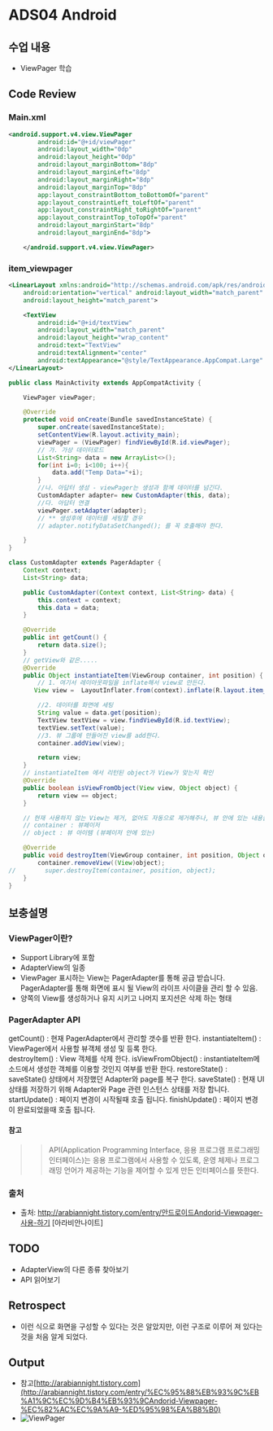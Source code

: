 # ADS04 Android

## 수업 내용

- ViewPager 학습

## Code Review

### Main.xml
``` XML
<android.support.v4.view.ViewPager
        android:id="@+id/viewPager"
        android:layout_width="0dp"
        android:layout_height="0dp"
        android:layout_marginBottom="8dp"
        android:layout_marginLeft="8dp"
        android:layout_marginRight="8dp"
        android:layout_marginTop="8dp"
        app:layout_constraintBottom_toBottomOf="parent"
        app:layout_constraintLeft_toLeftOf="parent"
        app:layout_constraintRight_toRightOf="parent"
        app:layout_constraintTop_toTopOf="parent"
        android:layout_marginStart="8dp"
        android:layout_marginEnd="8dp">

    </android.support.v4.view.ViewPager>
```

### item_viewpager
```XML
<LinearLayout xmlns:android="http://schemas.android.com/apk/res/android"
    android:orientation="vertical" android:layout_width="match_parent"
    android:layout_height="match_parent">

    <TextView
        android:id="@+id/textView"
        android:layout_width="match_parent"
        android:layout_height="wrap_content"
        android:text="TextView"
        android:textAlignment="center"
        android:textAppearance="@style/TextAppearance.AppCompat.Large" />
</LinearLayout>
```

```Java
public class MainActivity extends AppCompatActivity {

    ViewPager viewPager;

    @Override
    protected void onCreate(Bundle savedInstanceState) {
        super.onCreate(savedInstanceState);
        setContentView(R.layout.activity_main);
        viewPager = (ViewPager) findViewById(R.id.viewPager);
        // 가. 가상 데이터로드
        List<String> data = new ArrayList<>();
        for(int i=0; i<100; i++){
            data.add("Temp Data="+i);
        }
        //나. 아답터 생성 - viewPager는 생성과 함꼐 데이터를 넘긴다.
        CustomAdapter adapter= new CustomAdapter(this, data);
        //다. 아답터 연결
        viewPager.setAdapter(adapter);
        // ** 생성후에 데이터를 세팅할 경우
        // adapter.notifyDataSetChanged(); 를 꼭 호출해야 한다.

    }
}

class CustomAdapter extends PagerAdapter {
    Context context;
    List<String> data;

    public CustomAdapter(Context context, List<String> data) {
        this.context = context;
        this.data = data;
    }

    @Override
    public int getCount() {
        return data.size();
    }
    // getView와 같은.....
    @Override
    public Object instantiateItem(ViewGroup container, int position) {
        // 1. 여기서 레이아웃파일을 inflate해서 view로 만든다.
       View view =  LayoutInflater.from(context).inflate(R.layout.item_viewpager, null);//null은 뷰그룹

        //2. 데이터를 화면에 세팅
        String value = data.get(position);
        TextView textView = view.findViewById(R.id.textView);
        textView.setText(value);
        //3. 뷰 그룹에 만들어진 view를 add한다.
        container.addView(view);

        return view;
    }
    // instantiateItem 에서 리턴된 object가 View가 맞는지 확인
    @Override
    public boolean isViewFromObject(View view, Object object) {
        return view == object;
    }

    // 현재 사용하지 않는 View는 제거, 없어도 자동으로 제거해주나, 뷰 안에 있는 내용물들 예를 들어 비트맵 같은 것은 제거가 불가능
    // container : 뷰페이저
    // object : 뷰 아이템 (뷰페이저 안에 있는)

    @Override
    public void destroyItem(ViewGroup container, int position, Object object) {
        container.removeView((View)object);
//        super.destroyItem(container, position, object);
    }
}
```


## 보충설명

### ViewPager이란?
- Support Library에 포함
- AdapterView의 일종
- ViewPager 표시하는 View는 PagerAdapter를 통해 공급 받습니다. PagerAdapter를 통해 화면에 표시 될 View의 라이프 사이클을 관리 할 수 있음.
- 양쪽의 View를 생성하거나 유지 시키고 나머지 포지션은 삭제 하는 형태 


### PagerAdapter API

getCount() : 현재 PagerAdapter에서 관리할 갯수를 반환 한다. 
instantiateItem() : ViewPager에서 사용할 뷰객체 생성 및 등록 한다.  
destroyItem() : View 객체를 삭제 한다.
isViewFromObject() : instantiateItem메소드에서 생성한 객체를 이용할 것인지 여부를 반환 한다. 
restoreState() : saveState() 상태에서 저장했던 Adapter와 page를 복구 한다. 
saveState()  : 현재 UI 상태를 저장하기 위해 Adapter와 Page 관련 인스턴스 상태를 저장 합니다. 
startUpdate() : 페이지 변경이 시작될때 호출 됩니다.
finishUpdate() : 페이지 변경이 완료되었을때 호출 됩니다.



#### 참고 

>> API(Application Programming Interface, 응용 프로그램 프로그래밍 인터페이스)는 응용 프로그램에서 사용할 수 있도록, 운영 체제나 프로그래밍 언어가 제공하는 기능을 제어할 수 있게 만든 인터페이스를 뜻한다.

### 출처

- 출처: http://arabiannight.tistory.com/entry/안드로이드Andorid-Viewpager-사용-하기 [아라비안나이트]

## TODO

- AdapterView의 다른 종류 찾아보기
- API 읽어보기

## Retrospect

- 이런 식으로 화면을 구성할 수 있다는 것은 알았지만, 이런 구조로 이루어 져 있다는 것을 처음 알게 되었다.

## Output

-  참고[http://arabiannight.tistory.com](http://arabiannight.tistory.com/entry/%EC%95%88%EB%93%9C%EB%A1%9C%EC%9D%B4%EB%93%9CAndorid-Viewpager-%EC%82%AC%EC%9A%A9-%ED%95%98%EA%B8%B0)
- ![ViewPager](http://cfile1.uf.tistory.com/image/130635474F5758B8118FF7)
